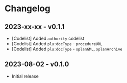 # Changelog

## 2023-xx-xx - v0.1.1

* [Codelist] Added `authority` codelist
* [Codelist] Added `plu:docType` - `procedureURL`
* [Codelist] Added `plu:docType` - `xplanGML`, `xplanArchive`

## 2023-08-02 - v0.1.0

* Initial release
